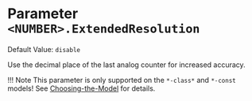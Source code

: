 # Parameter `<NUMBER>.ExtendedResolution`
Default Value: `disable`

Use the decimal place of the last analog counter for increased accuracy.

!!! Note
    This parameter is only supported on the `*-class*` and `*-const` models! See [Choosing-the-Model](../Choosing-the-Model) for details.
